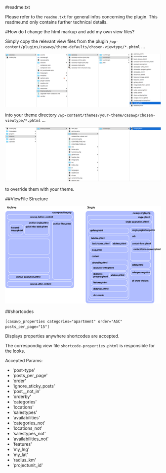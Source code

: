 #readme.txt

Please refer to the ``readme.txt`` for general infos concerning the plugin. This readme.md only contains further technical details.

#How do I change the html markup and add my own view files?

Simply copy the relevant view files from the plugin ``/wp-content/plugins/casawp/theme-defaults/chosen-viewtype/*.phtml`` ...

![image](assets/custom-viewfiles-plugin.png)

into your theme directory ``/wp-content/themes/your-theme/casawp/chosen-viewtype/*.phtml`` ...

![image](assets/custom-viewfiles-theme.png)

to override them with your theme.

##ViewFile Structure

![image](assets/custom-viewfiles-structure-ugly.png)

##shortcodes

`[casawp_properties categories="apartment" order="ASC" posts_per_page="15"]`

Displays properties anywhere shortcodes are accepted.

The correspondig view file `shortcode-properties.phtml` is responsible for the looks.

Accepted Params:

* 'post-type'
* 'posts_per_page'
* 'order'
* 'ignore_sticky_posts'
* 'post__not_in'
* 'orderby'
* 'categories'
* 'locations'
* 'salestypes'
* 'availabilities'
* 'categories_not'
* 'locations_not'
* 'salestypes_not'
* 'availabilities_not'
* 'features'
* 'my_lng'
* 'my_lat'
* 'radius_km'
* 'projectunit_id'